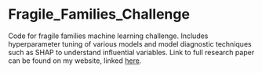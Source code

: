 # Fragile_Families_Challenge
Code for fragile families machine learning challenge. Includes hyperparameter tuning of various models and model diagnostic techniques such as SHAP to understand influential variables. Link to full research paper can be found on my website, linked [here](https://shivyucel.github.io/projects/).
